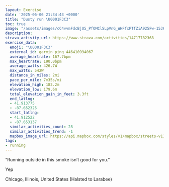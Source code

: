 ```yaml
---
layout: Exercise
date: '2025-06-06 21:34:43 +0000'
title: "Dusty run \U0001F3C3"
toc: true
image: "/assets/images/cC4vvmFdcBjU5_PfOMClSLpVnG_WHFfxPTfZiA925Fw-1536x2048.jpg.jpeg"
description:
strava_activity_url: https://www.strava.com/activities/14717782368
exercise_data:
  emoji: "\U0001F3C3"
  external_id: garmin_ping_446410994067
  average_heartrate: 167.7bpm
  max_heartrate: 190.0bpm
  average_watts: 426.7W
  max_watts: 542W
  distance_in_miles: 2mi
  pace_per_mile: 7m35s/mi
  elevation_high: 182.2m
  elevation_low: 179.6m
  total_elevation_gain_in_feet: 3.3ft
  end_latlng:
  - 41.913775
  - -87.652325
  start_latlng:
  - 41.912522
  - -87.653137
  similar_activities_count: 28
  similar_activities_trend: -1
  mapbox_image_url: https://api.mapbox.com/styles/v1/mapbox/streets-v11/static/path-5+787af2-1.0(%7Bgy~Ffl~uOFc%40BeBEcADmBCg%40AkACk%40%40c%40G_%40%40y%40CQGOAIF%5D%40%5B%40gCGqAFoBA_CEqBBiCCm%40AsBAMEC%7BBHGAAIAs%40DoBGWCa%40Ba%40Aw%40By%40E_%40GWAs%40BYAsC%40aAAa%40Ss%40A%7DAIs%40Bu%40Cg%40D%5D%40gA%40eDEm%40%40o%40Do%40C%7B%40ByCAUA%3FB%5C%3FdACjA%3Fp%40E%60ABzABd%40%3F%7C%40FV%3FZEt%40BJ%3Fn%40CrADb%40%3FZEH%3Fr%40G~%40D%5EPjABxBBNAl%40F~%40CbBD~%40E%7C%40DjE%40LFH%5EEb%40%40%5C%3FDD%40p%40Cb%40H%60B%3Fr%40Dr%40A~%40Dt%40AT%40xBEdDDlAAj%40Bl%40%3Ft%40PtAERGlCBfBC%7C%40),pin-s-s+e5b22e(-87.6514,41.91374),pin-s-f+89ae00(-87.65040999999997,41.91385000000002)/auto/800x800?access_token=pk.eyJ1Ijoiam9zaGJlY2ttYW4iLCJhIjoiY205eWR2aDd1MWZ6djJrbXc4a3M0bWZleiJ9.XiG9OWkNcZk2QzjJbxLB4A
tags:
- running
---
```


“Running outside in this smoke isn’t good for you.”

Yep

Chicago, Illinois, United States (Halsted to Larabee)

